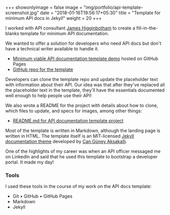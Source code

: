 +++
showonlyimage = false
image = "img/portfolio/api-template-screenshot.jpg"
date = "2018-01-16T19:56:17+05:30"
title = "Template for minimum API docs in Jekyll"
weight = 20
+++

I worked with API consultant [James Higginbotham](https://www.linkedin.com/in/jameshigginbotham) to create a fill-in-the-blanks template for minimum API documentation.

<!--more-->

We wanted to offer a solution for developers who need API docs but don't have a technical writer available to handle it.

* [Minimum viable API documentation template demo](https://launchany.github.io/mvp-template/) hosted on GitHub Pages
* [GitHub repo for the template](https://github.com/launchany/mvp-template)

Developers can clone the template repo and update the placeholder text with information about their API. Our idea was that after they've replaced all the placeholder text in the template, they'll have the essentials documented well enough to help people use their API!

We also wrote a README for the project with details about how to clone, which files to update, and specs for images, among other things:

* [README.md for API documentation template project](https://github.com/launchany/mvp-template#readme)

Most of the template is written in Markdown, although the landing page is written in HTML. The template itself is an MIT-licensed [Jekyll documentation theme](https://github.com/aksakalli/jekyll-doc-theme) developed by [Can Güney Aksakalli](https://aksakalli.github.io/).

One of the highlights of my career was when an API officer messaged me on LinkedIn and said that he used this template to bootstrap a developer portal. It made my day!

### Tools

I used these tools in the course of my work on the API docs template:

* Git &#8226; GitHub &#8226; GitHub Pages
* Markdown
* Jekyll

